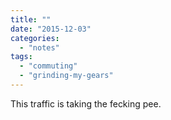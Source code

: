 ```yaml
---
title: ""
date: "2015-12-03"
categories: 
  - "notes"
tags: 
  - "commuting"
  - "grinding-my-gears"
---
```


This traffic is taking the fecking pee.
